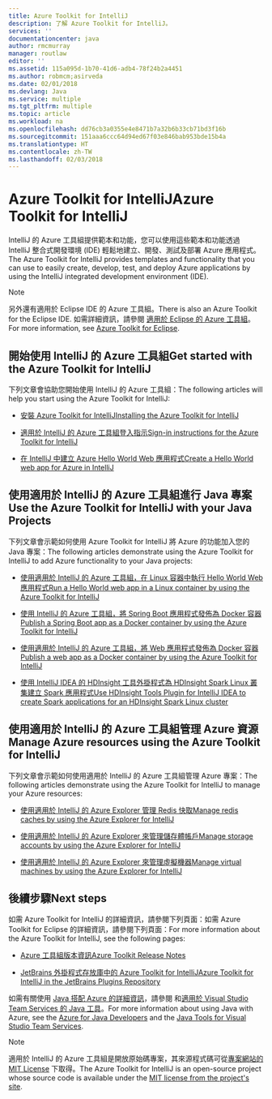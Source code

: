 ```yaml
---
title: Azure Toolkit for IntelliJ
description: 了解 Azure Toolkit for IntelliJ。
services: ''
documentationcenter: java
author: rmcmurray
manager: routlaw
editor: ''
ms.assetid: 115a095d-1b70-41d6-adb4-78f24b2a4451
ms.author: robmcm;asirveda
ms.date: 02/01/2018
ms.devlang: Java
ms.service: multiple
ms.tgt_pltfrm: multiple
ms.topic: article
ms.workload: na
ms.openlocfilehash: dd76cb3a0355e4e8471b7a32b6b33cb71bd3f16b
ms.sourcegitcommit: 151aaa6ccc64d94ed67f03e846bab953bde15b4a
ms.translationtype: HT
ms.contentlocale: zh-TW
ms.lasthandoff: 02/03/2018
---
```

# <a name="azure-toolkit-for-intellij"></a><span data-ttu-id="7a641-103">Azure Toolkit for IntelliJ</span><span class="sxs-lookup"><span data-stu-id="7a641-103">Azure Toolkit for IntelliJ</span></span>
<span data-ttu-id="7a641-104">IntelliJ 的 Azure 工具組提供範本和功能，您可以使用這些範本和功能透過 IntelliJ 整合式開發環境 (IDE) 輕鬆地建立、開發、測試及部署 Azure 應用程式。</span><span class="sxs-lookup"><span data-stu-id="7a641-104">The Azure Toolkit for IntelliJ provides templates and functionality that you can use to easily create, develop, test, and deploy Azure applications by using the IntelliJ integrated development environment (IDE).</span></span>

> [!NOTE]
> 
> <span data-ttu-id="7a641-105">另外還有適用於 Eclipse IDE 的 Azure 工具組。</span><span class="sxs-lookup"><span data-stu-id="7a641-105">There is also an Azure Toolkit for the Eclipse IDE.</span></span> <span data-ttu-id="7a641-106">如需詳細資訊，請參閱 [適用於 Eclipse 的 Azure 工具組](../eclipse/azure-toolkit-for-eclipse.md)。</span><span class="sxs-lookup"><span data-stu-id="7a641-106">For more information, see [Azure Toolkit for Eclipse](../eclipse/azure-toolkit-for-eclipse.md).</span></span>
> 

## <a name="get-started-with-the-azure-toolkit-for-intellij"></a><span data-ttu-id="7a641-107">開始使用 IntelliJ 的 Azure 工具組</span><span class="sxs-lookup"><span data-stu-id="7a641-107">Get started with the Azure Toolkit for IntelliJ</span></span>
<span data-ttu-id="7a641-108">下列文章會協助您開始使用 IntelliJ 的 Azure 工具組：</span><span class="sxs-lookup"><span data-stu-id="7a641-108">The following articles will help you start using the Azure Toolkit for IntelliJ:</span></span>

* [<span data-ttu-id="7a641-109">安裝 Azure Toolkit for IntelliJ</span><span class="sxs-lookup"><span data-stu-id="7a641-109">Installing the Azure Toolkit for IntelliJ</span></span>](azure-toolkit-for-intellij-installation.md)

* [<span data-ttu-id="7a641-110">適用於 IntelliJ 的 Azure 工具組登入指示</span><span class="sxs-lookup"><span data-stu-id="7a641-110">Sign-in instructions for the Azure Toolkit for IntelliJ</span></span>](azure-toolkit-for-intellij-sign-in-instructions.md)

* [<span data-ttu-id="7a641-111">在 IntelliJ 中建立 Azure Hello World Web 應用程式</span><span class="sxs-lookup"><span data-stu-id="7a641-111">Create a Hello World web app for Azure in IntelliJ</span></span>](azure-toolkit-for-intellij-create-hello-world-web-app.md)

## <a name="use-the-azure-toolkit-for-intellij-with-your-java-projects"></a><span data-ttu-id="7a641-112">使用適用於 IntelliJ 的 Azure 工具組進行 Java 專案</span><span class="sxs-lookup"><span data-stu-id="7a641-112">Use the Azure Toolkit for IntelliJ with your Java Projects</span></span>
<span data-ttu-id="7a641-113">下列文章會示範如何使用 Azure Toolkit for IntelliJ 將 Azure 的功能加入您的 Java 專案：</span><span class="sxs-lookup"><span data-stu-id="7a641-113">The following articles demonstrate using the Azure Toolkit for IntelliJ to add Azure functionality to your Java projects:</span></span>

* [<span data-ttu-id="7a641-114">使用適用於 IntelliJ 的 Azure 工具組，在 Linux 容器中執行 Hello World Web 應用程式</span><span class="sxs-lookup"><span data-stu-id="7a641-114">Run a Hello World web app in a Linux container by using the Azure Toolkit for IntelliJ</span></span>](azure-toolkit-for-intellij-hello-world-web-app-linux.md)

* [<span data-ttu-id="7a641-115">使用 IntelliJ 的 Azure 工具組，將 Spring Boot 應用程式發佈為 Docker 容器</span><span class="sxs-lookup"><span data-stu-id="7a641-115">Publish a Spring Boot app as a Docker container by using the Azure Toolkit for IntelliJ</span></span>](azure-toolkit-for-intellij-publish-spring-boot-docker-app.md)

* [<span data-ttu-id="7a641-116">使用適用於 IntelliJ 的 Azure 工具組，將 Web 應用程式發佈為 Docker 容器</span><span class="sxs-lookup"><span data-stu-id="7a641-116">Publish a web app as a Docker container by using the Azure Toolkit for IntelliJ</span></span>](azure-toolkit-for-intellij-publish-as-docker-container.md)

* [<span data-ttu-id="7a641-117">使用 IntelliJ IDEA 的 HDInsight 工具外掛程式為 HDInsight Spark Linux 叢集建立 Spark 應用程式</span><span class="sxs-lookup"><span data-stu-id="7a641-117">Use HDInsight Tools Plugin for IntelliJ IDEA to create Spark applications for an HDInsight Spark Linux cluster</span></span>](/azure/hdinsight/hdinsight-apache-spark-intellij-tool-plugin)

## <a name="manage-azure-resources-using-the-azure-toolkit-for-intellij"></a><span data-ttu-id="7a641-118">使用適用於 IntelliJ 的 Azure 工具組管理 Azure 資源</span><span class="sxs-lookup"><span data-stu-id="7a641-118">Manage Azure resources using the Azure Toolkit for IntelliJ</span></span>
<span data-ttu-id="7a641-119">下列文章會示範如何使用適用於 IntelliJ 的 Azure 工具組管理 Azure 專案：</span><span class="sxs-lookup"><span data-stu-id="7a641-119">The following articles demonstrate using the Azure Toolkit for IntelliJ to manage your Azure resources:</span></span>

* [<span data-ttu-id="7a641-120">使用適用於 IntelliJ 的 Azure Explorer 管理 Redis 快取</span><span class="sxs-lookup"><span data-stu-id="7a641-120">Manage redis caches by using the Azure Explorer for IntelliJ</span></span>](azure-toolkit-for-intellij-managing-redis-caches-using-azure-explorer.md)

* [<span data-ttu-id="7a641-121">使用適用於 IntelliJ 的 Azure Explorer 來管理儲存體帳戶</span><span class="sxs-lookup"><span data-stu-id="7a641-121">Manage storage accounts by using the Azure Explorer for IntelliJ</span></span>](azure-toolkit-for-intellij-managing-virtual-machines-using-azure-explorer.md)

* [<span data-ttu-id="7a641-122">使用適用於 IntelliJ 的 Azure Explorer 來管理虛擬機器</span><span class="sxs-lookup"><span data-stu-id="7a641-122">Manage virtual machines by using the Azure Explorer for IntelliJ</span></span>](azure-toolkit-for-intellij-managing-storage-accounts-using-azure-explorer.md)

## <a name="next-steps"></a><span data-ttu-id="7a641-123">後續步驟</span><span class="sxs-lookup"><span data-stu-id="7a641-123">Next steps</span></span>

<span data-ttu-id="7a641-124">如需 Azure Toolkit for IntelliJ 的詳細資訊，請參閱下列頁面：如需 Azure Toolkit for Eclipse 的詳細資訊，請參閱下列頁面：</span><span class="sxs-lookup"><span data-stu-id="7a641-124">For more information about the Azure Toolkit for IntelliJ, see the following pages:</span></span>

* [<span data-ttu-id="7a641-125">Azure 工具組版本資訊</span><span class="sxs-lookup"><span data-stu-id="7a641-125">Azure Toolkit Release Notes</span></span>](https://github.com/Microsoft/azure-tools-for-java/releases)

* [<span data-ttu-id="7a641-126">JetBrains 外掛程式存放庫中的 Azure Toolkit for IntelliJ</span><span class="sxs-lookup"><span data-stu-id="7a641-126">Azure Toolkit for IntelliJ in the JetBrains Plugins Repository</span></span>](https://plugins.jetbrains.com/plugin/8053-azure-toolkit-for-intellij)

<span data-ttu-id="7a641-127">如需有關使用 [Java 搭配 Azure 的詳細資訊](https://docs.microsoft.com/java/azure/)，請參閱 和[適用於 Visual Studio Team Services 的 Java 工具](https://java.visualstudio.com/)。</span><span class="sxs-lookup"><span data-stu-id="7a641-127">For more information about using Java with Azure, see the [Azure for Java Developers](https://docs.microsoft.com/java/azure/) and the [Java Tools for Visual Studio Team Services](https://java.visualstudio.com/).</span></span>

> [!NOTE]
> 
> <span data-ttu-id="7a641-128">適用於 IntelliJ 的 Azure 工具組是開放原始碼專案，其來源程式碼可從[專案網站的 MIT License](https://github.com/microsoft/azure-tools-for-java) 下取得。</span><span class="sxs-lookup"><span data-stu-id="7a641-128">The Azure Toolkit for IntelliJ is an open-source project whose source code is available under the [MIT license from the project's site](https://github.com/microsoft/azure-tools-for-java).</span></span>
> 

<!-- [!INCLUDE [azure-toolkit-for-intellij-additional-resources](../includes/azure-toolkit-for-intellij-additional-resources.md)] -->

<!-- URL List -->

[Azure for Java Developers]: https://docs.microsoft.com/java/azure/
[Java Tools for Visual Studio Team Services]: https://java.visualstudio.com/

<!-- Temporarily Deprecated URLs -->

<!-- [Debug a Java Web App on Azure in IntelliJ]: ./app-service-web/app-service-web-debug-java-web-app-in-intellij.md -->

